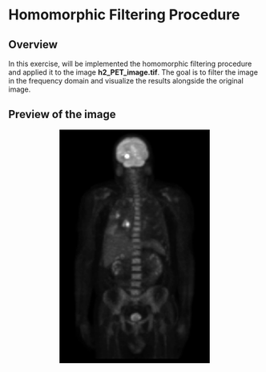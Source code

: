 # Homomorphic Filtering Procedure

## Overview
In this exercise,  will be implemented the homomorphic filtering procedure and applied it to the image **h2_PET_image.tif**. The goal is to filter the image in the frequency domain and visualize the results alongside the original image.

## Preview of the image
<center>
  <img src="h2_PET_image.tif" alt="Image to filter" width="300">
</center>
